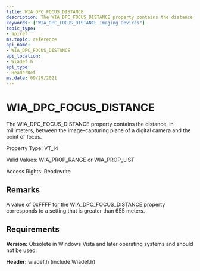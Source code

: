 ```yaml
---
title: WIA_DPC_FOCUS_DISTANCE
description: The WIA_DPC_FOCUS_DISTANCE property contains the distance, in millimeters, between the image-capturing plane of a digital camera and the point of focus.
keywords: ["WIA_DPC_FOCUS_DISTANCE Imaging Devices"]
topic_type:
- apiref
ms.topic: reference
api_name:
- WIA_DPC_FOCUS_DISTANCE
api_location:
- Wiadef.h
api_type:
- HeaderDef
ms.date: 09/29/2021
---
```


# WIA_DPC_FOCUS_DISTANCE

The WIA_DPC_FOCUS_DISTANCE property contains the distance, in millimeters, between the image-capturing plane of a digital camera and the point of focus.

Property Type: VT_I4

Valid Values: WIA_PROP_RANGE or WIA_PROP_LIST

Access Rights: Read/write

## Remarks

A value of 0xFFFF for the WIA_DPC_FOCUS_DISTANCE property corresponds to a setting that is greater than 655 meters.

## Requirements

**Version:** Obsolete in Windows Vista and later operating systems and should not be used.

**Header:** wiadef.h (include Wiadef.h)

